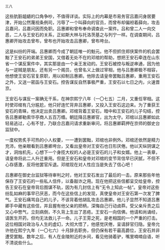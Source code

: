     三八 

   这些肮脏龃龉的口角争吵，不值得详谈。实际上的内幕是市易务官吕嘉问身居要津，开始公然蔑视条例司，污辱了一个叫薛向的官员，而曾布却偏袒着薛向，攻击吕嘉问，吕嘉问因而免职。吕惠卿和曾布奉命调查此一案件。吕和曾二人一向交恶，二人与王安石的关系，正如斯大林与托洛茨基之与列宁一样。在调查期间，吕惠卿开始攻击曾布，曾布也开始攻击吕惠卿，曾布垮台。

   这是纠纷的开端。吕惠卿而今成了朝廷唯一的魁元。他不但抓住郑侠案件的机会罢黜了王安石的弟弟王安国，又借着无处不在的邓绾的帮助，想把王安石牵连在山东省一个谋反案件中，其实那是由一个亲王发动的。王安石被控与叛逆串通，因为他与一逆贼是朋友。还有另一个阁员，也曾名义上做过宰相，他与吕惠卿极不相容，他想使王安石官复原职，用以抑制吕惠卿。他除去请皇帝罢黜吕惠卿，重用王安石之外，又送一密函与王安石。控告谋反自然事极严重，王安石以七日之内，火速晋京。

   王安石与谋反一案确无干系，在神宗熙宁八年（一〇七五）二月，又重任宰相。这时使邓绾有几分尴尬，他只好连忙背弃吕惠卿，又投入王安石这边来。为了重获王安石的青睐，他决定出卖吕惠卿。邓绾背着王安石，暗中和王安石的儿子勾结，控告吕惠卿勒索华亭商人五百万缗。朝廷降吕惠卿官，出为太守。邓绾以吕惠卿如此轻易逃过，心有不甘，乃联合吕嘉问请求重新审问，将吕惠卿羁押在京师的御史台监狱中。

   一度权势炙手可热的小人权要，一一遭到罢黜，邓绾也非例外。邓绾还依然是精力充沛，他亲眼看到吕惠卿垮台，又看出皇帝对王安石也日形厌倦。他以天纵阴谋之才，洞烛机先，心想下一个身揽大权的人必是王安石的儿子和女婿。他上一表章，请皇帝将此二人升迁重用。但是王安石和皇帝对邓绾的变节背信早已厌腻，不但不心存感激，反将他罢官斥退。邓绾现在对人性应当是失去了信心吧！

   吕惠卿在御史台监狱等待审判之时，他对王安石发出了最后的一击。原来那些年他保存了王安石的一些私人信件，以备敲诈之用。现在他把这些信都呈交给皇帝，控告王安石在皇帝背后图谋不轨，因为有几封信上有“无令上知此一帖”。皇帝对这些纷乱如麻的事早已厌恶，而今在这些信上的发现，真使皇帝对王安石第一次发了脾气。王安石痛骂自己的儿子，不该背着他胡乱攻击吕惠卿。他儿子显然不知道吕惠卿手中藏有这些信，并且握有他父亲的把柄，深悔自己行动卤莽。受父亲斥责之后又心中憋气，立刻病倒，不久背上生出了恶疮。王安石一向信佛。他请和尚诵经，请医生开药，但均无法救儿子一命。儿子王雱之死，是老相国的一个严重的打击。这位相国对政治与人生的虚幻，大彻大悟了，他感觉厌倦，呈请辞官归隐。皇帝允许他在熙宁九年（一〇七六）十月辞去职务，但仍保有若干最高爵位，王安石并非遭受罢黜。数年之后，有人在金陵附近的乡间，看见他骑着驴，嘴里喃喃自语，听不清说些什么。

